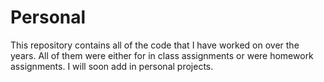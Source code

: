 # Personal
This repository contains all of the code that I have worked on over the years.  All of them were either for in class assignments or were homework assignments.  I will soon add in personal projects.
